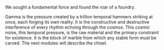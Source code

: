 We sought a fundamental force and found the roar of a foundry.

Gamma is the pressure created by a trillion temporal hammers striking at once, each forging its own reality. It is the constructive and destructive interference of every rhythm echoing through the cosmos. This cosmic noise, this temporal pressure, is the raw material and the primary constraint for existence. It is the block of marble from which any stable form must be carved. The next modules will describe the chisel.
